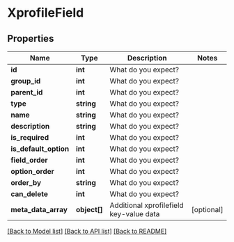 # XprofileField

## Properties
Name | Type | Description | Notes
------------ | ------------- | ------------- | -------------
**id** | **int** | What do you expect? | 
**group_id** | **int** | What do you expect? | 
**parent_id** | **int** | What do you expect? | 
**type** | **string** | What do you expect? | 
**name** | **string** | What do you expect? | 
**description** | **string** | What do you expect? | 
**is_required** | **int** | What do you expect? | 
**is_default_option** | **int** | What do you expect? | 
**field_order** | **int** | What do you expect? | 
**option_order** | **int** | What do you expect? | 
**order_by** | **string** | What do you expect? | 
**can_delete** | **int** | What do you expect? | 
**meta_data_array** | **object[]** | Additional xprofilefield key-value data | [optional] 

[[Back to Model list]](../README.md#documentation-for-models) [[Back to API list]](../README.md#documentation-for-api-endpoints) [[Back to README]](../README.md)


